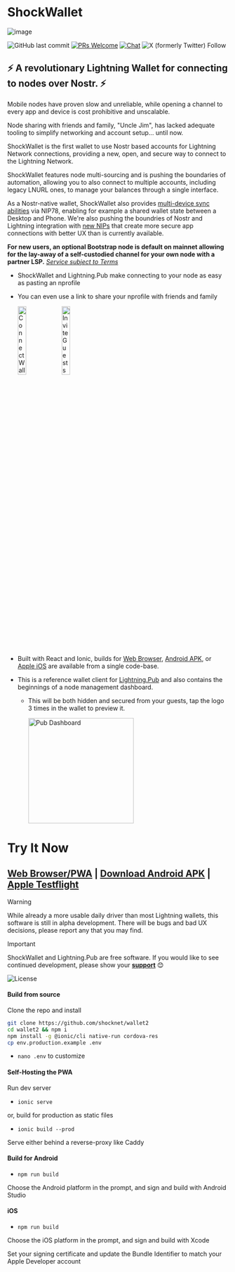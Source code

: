 # ShockWallet
![image](https://shockwallet.b-cdn.net/wnp%20banner.png)

![GitHub last commit](https://img.shields.io/github/last-commit/shocknet/wallet2?style=flat-square)
[![PRs Welcome](https://img.shields.io/badge/PRs-welcome-brightgreen.svg?style=flat-square)](http://makeapullrequest.com) 
[![Chat](https://img.shields.io/badge/chat-on%20Telegram-blue?style=flat-square)](https://t.me/ShockBTC)
![X (formerly Twitter) Follow](https://img.shields.io/twitter/follow/ShockBTC?style=flat-square&logo=bitcoin)

## ⚡ A revolutionary Lightning Wallet for connecting to nodes over Nostr. ⚡

Mobile nodes have proven slow and unreliable, while opening a channel to every app and device is cost prohibitive and unscalable.

Node sharing with friends and family, "Uncle Jim", has lacked adequate tooling to simplify networking and account setup... until now.

ShockWallet is the first wallet to use Nostr based accounts for Lightning Network connections, providing a new, open, and secure way to connect to the Lightning Network.

ShockWallet features node multi-sourcing and is pushing the boundaries of automation, allowing you to also connect to multiple accounts, including legacy LNURL ones, to manage your balances through a single interface. 

As a Nostr-native wallet, ShockWallet also provides [multi-device sync abilities](https://x.com/shocknet_justin/status/1823111069486735530) via NIP78, enabling for example a shared wallet state between a Desktop and Phone. We're also pushing the boundries of Nostr and Lightning integration with [new NIPs](https://github.com/nostr-protocol/nips/pull/1460/files) that create more secure app connections with better UX than is currently available.

**For new users, an optional Bootstrap node is default on mainnet allowing for the lay-away of a self-custodied channel for your own node with a partner LSP.** [*Service subject to Terms*](https://docs.shock.network/terms)

- ShockWallet and Lightning.Pub make connecting to your node as easy as pasting an nprofile
- You can even use a link to share your nprofile with friends and family

    <img src="https://cdn.shockwallet.app/add_src_sm.png" height="20%" alt="Connect Wallet"> <img src="https://cdn.shockwallet.app/src_invite_sm.png" height="20%" alt="Invite Guests">


- Built with React and Ionic, builds for [Web Browser](https://my.shockwallet.app), [Android APK](https://github.com/shocknet/wallet2/releases/latest), or [Apple iOS](https://testflight.apple.com/join/soZAKZWj) are available from a single code-base.

- This is a reference wallet client for [Lightning.Pub](https://github.com/shocknet/Lightning.Pub) and also contains the beginnings of a node management dashboard.
    - This will be both hidden and secured from your guests, tap the logo 3 times in the wallet to preview it.

         <img src="https://shockwallet.b-cdn.net/pub_home_ss.png" alt="Pub Dashboard" width="240"></p>

# Try It Now

## [Web Browser/PWA](https://my.ShockWallet.app) | [Download Android APK](https://github.com/shocknet/wallet2/releases/latest) | [Apple Testflight](https://testflight.apple.com/join/soZAKZWj)

> [!WARNING]  
> While already a more usable daily driver than most Lightning wallets, this software is still in alpha development. There will be bugs and bad UX decisions, please report any that you may find. 

> [!IMPORTANT]  
> ShockWallet and Lightning.Pub are free software. If you would like to see continued development, please show your [**support**](https://github.com/sponsors/shocknet) 😊
>
> <img src="https://www.gnu.org/graphics/agplv3-with-text-162x68.png" alt="License">


#### Build from source
Clone the repo and install

```bash
git clone https://github.com/shocknet/wallet2
cd wallet2 && npm i
npm install -g @ionic/cli native-run cordova-res
cp env.production.example .env
```
* `nano .env` to customize

#### Self-Hosting the PWA

Run dev server

- `ionic serve`

or, build for production as static files

- `ionic build --prod`

Serve either behind a reverse-proxy like Caddy

#### Build for Android

- `npm run build`

Choose the Android platform in the prompt, and sign and build with Android Studio

#### iOS

- `npm run build`

Choose the iOS platform in the prompt, and sign and build with Xcode

Set your signing certificate and update the Bundle Identifier to match your Apple Developer account
